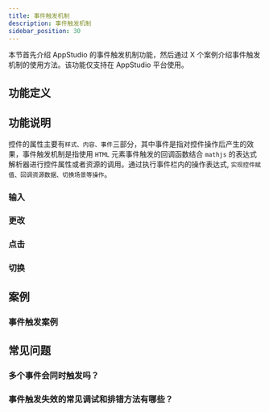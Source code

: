 ```yaml
---
title: 事件触发机制
description: 事件触发机制
sidebar_position: 30
---
```


本节首先介绍 AppStudio 的事件触发机制功能，然后通过 X 个案例介绍事件触发机制的使用方法。该功能仅支持在 AppStudio 平台使用。

## 功能定义

## 功能说明

控件的属性主要有`样式、内容、事件`三部分，其中事件是指对控件操作后产生的效果，事件触发机制是指使用 `HTML` 元素事件触发的回调函数结合 `mathjs` 的表达式解析器进行控件属性或者资源的调用。通过执行事件栏内的操作表达式, `实现控件赋值、回调资源数据、切换场景等操作`。

### 输入

### 更改

### 点击

### 切换

## 案例

### 事件触发案例

## 常见问题

### 多个事件会同时触发吗？

### 事件触发失效的常见调试和排错方法有哪些？